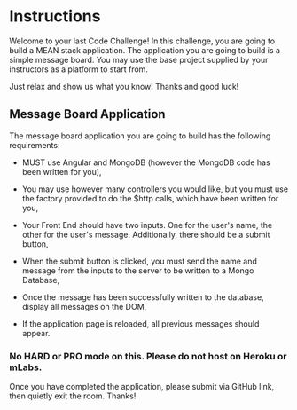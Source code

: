 # Instructions
Welcome to your last Code Challenge! In this challenge, you are going to build a MEAN stack application. The application you are going to build is a simple message board. You may use the base project supplied by your instructors as a platform to start from.

Just relax and show us what you know!
Thanks and good luck!

## Message Board Application
The message board application you are going to build has the following requirements:

* MUST use Angular and MongoDB (however the MongoDB code has been written for you),

* You may use however many controllers you would like, but you must use the factory provided to do the $http calls, which have been written for you,

* Your Front End should have two inputs. One for the user's name, the other for the user's message. Additionally, there should be a submit button,

* When the submit button is clicked, you must send the name and message from the inputs to the server to be written to a Mongo Database,

* Once the message has been successfully written to the database, display all messages on the DOM,

* If the application page is reloaded, all previous messages should appear.

### No HARD or PRO mode on this. Please do not host on Heroku or mLabs. 

Once you have completed the application, please submit via GitHub link, then quietly exit the room. 
Thanks!
